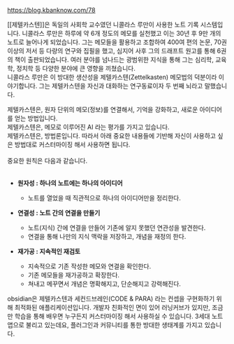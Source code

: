 
https://blog.kbanknow.com/78


[[제텔카스텐]]은 독일의 사회학 교수였던 니콜라스 루만이 사용한 노트 기록 시스템입니다. 니콜라스 루만은 하루에 약 6개 정도의 메모를 실천했고 이는 30년 후 9만 개의 노트로 늘어나게 되었습니다. 그는 메모들을 활용하고 조합하여 400여 편의 논문, 70권 이상의 저서 등 다량의 연구와 집필을 했고, 심지어 사후 그의 드래프트 원고를 통해 6권의 책이 출판되었습니다. 여러 분야를 넘나드는 광범위한 지식을 통해 그는 심리학, 교육학, 정치학 등 다양한 분야에 큰 영향을 끼쳤습니다.  
   
니콜라스 루만은 이 방대한 생산성을 제텔카스텐(Zettelkasten) 메모법의 덕분이라 이야기합니다. 그는 제텔카스텐을 자신과 대화하는 연구동료이자 두 번째 뇌라고 말했습니다.

제텔카스텐은, 원자 단위의 메모(정보)를 연결해서, 기억을 강화하고, 새로운 아이디어를 얻는 방법입니다.   
제텔카스텐은, 메모로 이루어진 AI 라는 평가를 가지고 있습니다.  
제텔카스텐은, 방법론입니다. 따라서 아래 중요한 내용들에 기반해 자신이 사용하고 싶은 방법대로 커스터마이징 해서 사용하면 됩니다.   
   
중요한 원칙은 다음과 같습니다.   
 

- **원자성 : 하나의 노트에는 하나의 아이디어**
    - 노트를 열었을 때 직관적으로 하나의 아이디어만을 정리한다. 

- **연결성 : 노트 간의 연결을 만들기**  
    - 노트(지식) 간에 연결을 만들어 기존에 알지 못했던 연관성을 발견한다. 
    - 연결을 통해 나만의 지식 맥락을 저장하고, 개념을 재정의 한다.

- **재가공 : 지속적인 재검토** 
    - 지속적으로 기존 작성한 메모와 연결을 확인한다. 
    - 기존 메모들을 재가공하고 확장한다. 
    - 쳐내고 메꾸면서 개념은 명확해지고, 단순해지고 강력해진다.

obsidian은 제텔카스텐과 세컨드브레인(CODE & PARA) 라는 컨셉을 구현화하기 위해 최적화된 애플리케이션입니다. 개발자 친화적인 면이 있어 러닝커브가 있지만, 조금만 학습을 통해 배우면 누구든지 커스터마이징 해서 사용하실 수 있습니다. 3세대 노트앱으로 불리고 있는데요, 플러그인과 커뮤니티를 통한 방대한 생태계를 가지고 있습니다.
